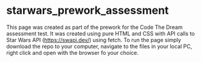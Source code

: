 # starwars_prework_assessment
This page was created as part of the prework for the Code The Dream assessment test. It was created using pure HTML and CSS with API calls to Star Wars API (https://swapi.dev/) using fetch.
To run the page simply download the repo to your computer, navigate to the files in your local PC, right click and open with the browser fo your choice.
